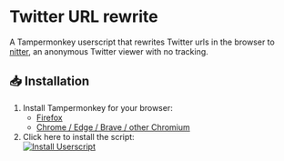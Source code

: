 # Twitter URL rewrite

A Tampermonkey userscript that rewrites Twitter urls in the browser to [nitter](https://nitter.net/), an anonymous Twitter viewer with no tracking.

## 📥 Installation
1. Install Tampermonkey for your browser:  
   - [Firefox](https://addons.mozilla.org/firefox/addon/tampermonkey/)  
   - [Chrome / Edge / Brave / other Chromium](https://chromewebstore.google.com/detail/tampermonkey/dhdgffkkebhmkfjojejmpbldmpobfkfo)
2. Click here to install the script:  
   [![Install Userscript](https://img.shields.io/badge/Install-Userscript-brightgreen)](https://xyqra.com/twitter-url-rewrite.user.js)
